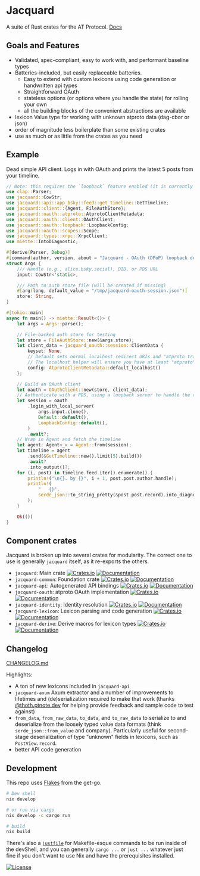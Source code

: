 # Jacquard

A suite of Rust crates for the AT Protocol. [Docs](https://docs.rs/jacquard/latest/jacquard/)

## Goals and Features

- Validated, spec-compliant, easy to work with, and performant baseline types
- Batteries-included, but easily replaceable batteries.
   - Easy to extend with custom lexicons using code generation or handwritten api types
   - Straightforward OAuth
   - stateless options (or options where you handle the state) for rolling your own
   - all the building blocks of the convenient abstractions are available
- lexicon Value type for working with unknown atproto data (dag-cbor or json)
- order of magnitude less boilerplate than some existing crates
- use as much or as little from the crates as you need

## Example

Dead simple API client. Logs in with OAuth and prints the latest 5 posts from your timeline.

```rust
// Note: this requires the `loopback` feature enabled (it is currently by default)
use clap::Parser;
use jacquard::CowStr;
use jacquard::api::app_bsky::feed::get_timeline::GetTimeline;
use jacquard::client::{Agent, FileAuthStore};
use jacquard::oauth::atproto::AtprotoClientMetadata;
use jacquard::oauth::client::OAuthClient;
use jacquard::oauth::loopback::LoopbackConfig;
use jacquard::oauth::scopes::Scope;
use jacquard::types::xrpc::XrpcClient;
use miette::IntoDiagnostic;

#[derive(Parser, Debug)]
#[command(author, version, about = "Jacquard - OAuth (DPoP) loopback demo")]
struct Args {
    /// Handle (e.g., alice.bsky.social), DID, or PDS URL
    input: CowStr<'static>,

    /// Path to auth store file (will be created if missing)
    #[arg(long, default_value = "/tmp/jacquard-oauth-session.json")]
    store: String,
}

#[tokio::main]
async fn main() -> miette::Result<()> {
    let args = Args::parse();

    // File-backed auth store for testing
    let store = FileAuthStore::new(&args.store);
    let client_data = jacquard_oauth::session::ClientData {
        keyset: None,
        // Default sets normal localhost redirect URIs and "atproto transition:generic" scopes.
        // The localhost helper will ensure you have at least "atproto" and will fix urls
        config: AtprotoClientMetadata::default_localhost()
    };

    // Build an OAuth client
    let oauth = OAuthClient::new(store, client_data);
    // Authenticate with a PDS, using a loopback server to handle the callback flow
    let session = oauth
        .login_with_local_server(
            args.input.clone(),
            Default::default(),
            LoopbackConfig::default(),
        )
        .await?;
    // Wrap in Agent and fetch the timeline
    let agent: Agent<_> = Agent::from(session);
    let timeline = agent
        .send(&GetTimeline::new().limit(5).build())
        .await?
        .into_output()?;
    for (i, post) in timeline.feed.iter().enumerate() {
        println!("\n{}. by {}", i + 1, post.post.author.handle);
        println!(
            "   {}",
            serde_json::to_string_pretty(&post.post.record).into_diagnostic()?
        );
    }

    Ok(())
}

```

## Component crates

Jacquard is broken up into several crates for modularity. The correct one to use is generally `jacquard` itself, as it re-exports the others.
- `jacquard`: Main crate [![Crates.io](https://img.shields.io/crates/v/jacquard.svg)](https://crates.io/crates/jacquard) [![Documentation](https://docs.rs/jacquard/badge.svg)](https://docs.rs/jacquard)
- `jacquard-common`: Foundation crate [![Crates.io](https://img.shields.io/crates/v/jacquard-common.svg)](https://crates.io/crates/jacquard-common) [![Documentation](https://docs.rs/jacquard-common/badge.svg)](https://docs.rs/jacquard-common)
- `jacquard-api`: Autogenerated API bindings [![Crates.io](https://img.shields.io/crates/v/jacquard-api.svg)](https://crates.io/crates/jacquard-api) [![Documentation](https://docs.rs/jacquard-api/badge.svg)](https://docs.rs/jacquard-api)
- `jacquard-oauth`: atproto OAuth implementation [![Crates.io](https://img.shields.io/crates/v/jacquard-oauth.svg)](https://crates.io/crates/jacquard-oauth) [![Documentation](https://docs.rs/jacquard-oauth/badge.svg)](https://docs.rs/jacquard-oauth)
- `jacquard-identity`: Identity resolution [![Crates.io](https://img.shields.io/crates/v/jacquard-identity.svg)](https://crates.io/crates/jacquard-identity) [![Documentation](https://docs.rs/jacquard-identity/badge.svg)](https://docs.rs/jacquard-identity)
- `jacquard-lexicon`: Lexicon parsing and code generation [![Crates.io](https://img.shields.io/crates/v/jacquard-lexicon.svg)](https://crates.io/crates/jacquard-lexicon) [![Documentation](https://docs.rs/jacquard-lexicon/badge.svg)](https://docs.rs/jacquard-lexicon)
- `jacquard-derive`: Derive macros for lexicon types [![Crates.io](https://img.shields.io/crates/v/jacquard-derive.svg)](https://crates.io/crates/jacquard-derive) [![Documentation](https://docs.rs/jacquard-derive/badge.svg)](https://docs.rs/jacquard-derive)

## Changelog

[CHANGELOG.md](./CHANGELOG.md)

Highlights:

- A ton of new lexicons included in `jacquard-api`
- `jacquard-axum` Axum extractor and a number of improvements to lifetimes and (de)serialization required to make that work (thanks [@thoth.ptnote.dev](https://tangled.org/@thoth.ptnote.dev) for helping provide feedback and sample code to test against)
- `from_data`, `from_raw_data`, `to_data`, and `to_raw_data` to serialize to and deserialize from the loosely typed value data formats (think `serde_json::from_value` and company). Particularly useful for second-stage deserialization of type "unknown" fields in lexicons, such as `PostView.record`.
- better API code generation

## Development

This repo uses [Flakes](https://nixos.asia/en/flakes) from the get-go.

```bash
# Dev shell
nix develop

# or run via cargo
nix develop -c cargo run

# build
nix build
```

There's also a [`justfile`](https://just.systems/) for Makefile-esque commands to be run inside of the devShell, and you can generally `cargo ...` or `just ...` whatever just fine if you don't want to use Nix and have the prerequisites installed.

[![License](https://img.shields.io/crates/l/jacquard.svg)](./LICENSE)
